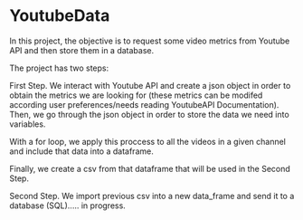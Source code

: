 # YoutubeData

In this project, the objective is to request some video metrics from Youtube API and then store them in a database. 

The project has two steps:

First Step. We interact with Youtube API and create a json object in order to obtain the metrics we are looking for (these metrics can be modifed according user preferences/needs reading YoutubeAPI Documentation). Then, we go through the json object in order to store the data we need into variables. 

With a for loop, we apply this proccess to all the videos in a given channel and include that data into a dataframe.

Finally, we create a csv from that dataframe that will be used in the Second Step.

Second Step. We import previous csv into a new data_frame and send it to a database (SQL)..... in progress.
